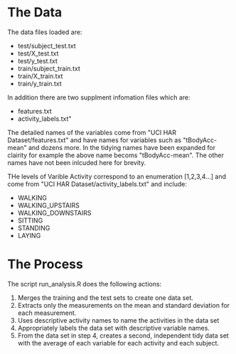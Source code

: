 
# The Data

The data files loaded are:
* test/subject_test.txt
* test/X_test.txt
* test/y_test.txt
* train/subject_train.txt
* train/X_train.txt
* train/y_train.txt

In addition there are two supplment infomation files which are:
* features.txt
* activity_labels.txt"

The detailed names of the variables come from "UCI HAR Dataset/features.txt" and have names for variables such as "tBodyAcc-mean" and dozens more. In the tidying names have been expanded for clairity for example the above name becoms "tBodyAcc-mean". The other names have not been inlcuded here for brevity.

THe levels of Varible Activity correspond to an enumeration [1,2,3,4...] and come from "UCI HAR Dataset/activity_labels.txt" and include: 
* WALKING
* WALKING_UPSTAIRS
* WALKING_DOWNSTAIRS
* SITTING
* STANDING
* LAYING

# The Process
The script run_analysis.R does the following actions:
1. Merges the training and the test sets to create one data set.
2. Extracts only the measurements on the mean and standard deviation for each measurement.
3. Uses descriptive activity names to name the activities in the data set
4. Appropriately labels the data set with descriptive variable names.
5. From the data set in step 4, creates a second, independent tidy data set with the average of each variable for each activity and each subject.













